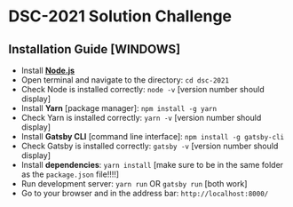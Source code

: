 # DSC-2021 Solution Challenge

## Installation Guide [WINDOWS]

* Install **[Node.js](https://nodejs.org/en/download/)** 
* Open terminal and navigate to the directory: `cd dsc-2021`
* Check Node is installed correctly: `node -v` [version number should display]
* Install **Yarn** [package manager]: `npm install -g yarn`
* Check Yarn is installed correctly: `yarn -v` [version number should display]
* Install **Gatsby CLI** [command line interface]: `npm install -g gatsby-cli`
* Check Gatsby is installed correctly: `gatsby -v` [version number should display]
* Install **dependencies**: `yarn install` [make sure to be in the same folder as the `package.json` file!!!!]
* Run development server: `yarn run` OR `gatsby run` [both work]
* Go to your browser and in the address bar: `http://localhost:8000/` 